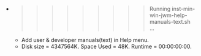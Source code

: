 * >>>>>>>>> Running inst-min-win-jwm-help-manuals-text.sh ...
  * Add user & developer manuals(text) in Help menu.
  * Disk size = 4347564K. Space Used = 48K. Runtime = 00:00:00:00.
